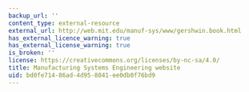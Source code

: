 ```yaml
---
backup_url: ''
content_type: external-resource
external_url: http://web.mit.edu/manuf-sys/www/gershwin.book.html
has_external_licence_warning: true
has_external_license_warning: true
is_broken: ''
license: https://creativecommons.org/licenses/by-nc-sa/4.0/
title: Manufacturing Systems Engineering website
uid: bd0fe714-86ad-4d95-8041-ee0db0f76bd9
---
```

